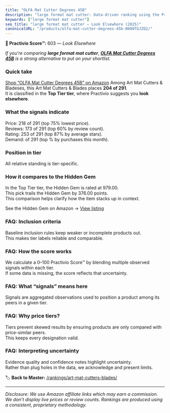 ```yaml
---
title: "OLFA Mat Cutter Degrees 45B"
description: "large format mat cutter: Data-driven ranking using the Practivio Score™. Positioned by quality, value, demand, findability, momentum."
keywords: ["large format mat cutter"]
seo_title: "large format mat cutter — Look Elsewhere (2025)"
canonicalURL: "/products/olfa-mat-cutter-degrees-45b-B000TGJZO2/"
---
```


**🚫 Practivio Score™:** 603 — _Look Elsewhere_


*If you're comparing **large format mat cutter**, **[OLFA Mat Cutter Degrees 45B](https://www.amazon.com/dp/B000TGJZO2?tag=practivio-20)** is a strong alternative to put on your shortlist.*
### Quick take
[Shop “OLFA Mat Cutter Degrees 45B” on Amazon](https://www.amazon.com/dp/B000TGJZO2?tag=practivio-20)
Among Art Mat Cutters & Bladeses, this Art Mat Cutters & Blades places **204 of 291**.  
It is classified in the **Top Tier tier**, where Practivio suggests you **look elsewhere**.

### What the signals indicate
Price: 218 of 291 (top 75% lowest price).  
Reviews: 173 of 291 (top 60% by review count).  
Rating: 253 of 291 (top 87% by average stars).  
Demand:  of 291 (top % by purchases this month).

### Position in tier
All relative standing is tier-specific.

### How it compares to the Hidden Gem
In the Top Tier tier, the Hidden Gem is rated at 979.00.  
This pick trails the Hidden Gem by 376.00 points.  
This comparison helps clarify how the item stacks up in context.  

See the Hidden Gem on Amazon → [View listing](https://www.amazon.com/dp/B08XJKWGSS?tag=practivio-20)

### FAQ: Inclusion criteria
Baseline inclusion rules keep weaker or incomplete products out.  
This makes tier labels reliable and comparable.

### FAQ: How the score works
We calculate a 0–100 Practivio Score™ by blending multiple observed signals within each tier.  
If some data is missing, the score reflects that uncertainty.

### FAQ: What “signals” means here
Signals are aggregated observations used to position a product among its peers in a given tier.

### FAQ: Why price tiers?
Tiers prevent skewed results by ensuring products are only compared with price-similar peers.  
This keeps every designation valid.

### FAQ: Interpreting uncertainty
Evidence quality and confidence notes highlight uncertainty.  
Rather than plug holes in the data, we acknowledge and present limits.


🏷️ **Back to Master:** [/rankings/art-mat-cutters-blades/](/rankings/art-mat-cutters-blades/)

---
_Disclosure: We use Amazon affiliate links which may earn a commission. We don’t display live prices or review counts. Rankings are produced using a consistent, proprietary methodology._
